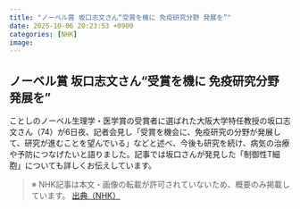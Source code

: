 ```yaml
---
title: "ノーベル賞 坂口志文さん“受賞を機に 免疫研究分野 発展を”"
date: 2025-10-06 20:23:53 +0900
categories: [NHK]
image: 
---
```

## ノーベル賞 坂口志文さん“受賞を機に 免疫研究分野 発展を”

ことしのノーベル生理学・医学賞の受賞者に選ばれた大阪大学特任教授の坂口志文さん（74）が6日夜、記者会見し「受賞を機会に、免疫研究の分野が発展して、研究が進むことを望んでいる」などと述べ、今後も研究を続け、病気の治療や予防につなげたいと語りました。記事では坂口さんが発見した「制御性T細胞」についても詳しくお伝えしています。

> ※ NHK記事は本文・画像の転載が許可されていないため、概要のみ掲載しています。
[出典（NHK）](http://www3.nhk.or.jp/news/html/20251007/k10014942881000.html)
